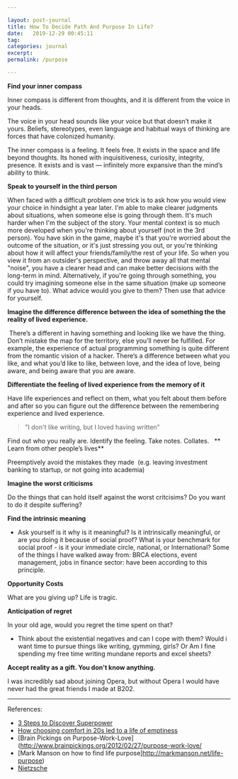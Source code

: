 ```yaml
---

layout: post-journal
title: How To Decide Path And Purpose In Life? 
date:   2019-12-29 00:45:11
tag: 
categories: journal
excerpt: 
permalink: /purpose

---
```


**Find your inner compass**

Inner compass is different from thoughts, and it is different from the voice in your heads. 

The voice in your head sounds like your voice but that doesn’t make it yours. Beliefs, stereotypes, even language and habitual ways of thinking are forces that have colonized humanity.

The inner compass is a feeling.  It feels free. It exists in the space and life beyond thoughts. Its honed with inquisitiveness, curiosity, integrity, presence.  It exists and is vast — infinitely more expansive than the mind’s ability to think.  


**Speak to yourself in the third person**

When faced with a difficult problem one trick is to ask how you would view your choice in hindsight a year later. I'm able to make clearer judgments about situations, when someone else is going through them. It's much harder when I'm the subject of the story.  Your mental context is so much more developed when you're thinking about yourself (not in the 3rd person). You have skin in the game, maybe it's that you're worried about the outcome of the situation, or it's just stressing you out, or you're thinking about how it will affect your friends/family/the rest of your life. So when you view it from an outsider's perspective, and throw away all that mental "noise", you have a clearer head and can make better decisions with the long-term in mind.  Alternatively, if you're going through something, you could try imagining someone else in the same situation (make up someone if you have to). What advice would you give to them? Then use that advice for yourself.

**Imagine the difference difference between the idea of something the the reality of lived experience.** 

 There’s a different in having something and looking like we have the thing. Don’t mistake the map for the territory, else you’ll never be fulfilled. For example, the experience of actual programming something is quite different from the romantic vision of a hacker.  There’s a difference between what you like, and what you’d like to like, between love, and the idea of love, being aware, and being aware that you are aware.

**Differentiate the feeling of lived experience from the memory of it**

Have life experiences and reflect on them, what you felt about them before and after so you can figure out the difference between the remembering experience and lived experience.  
> "I don't like writing, but I loved having written"

Find out who you really are. Identify the feeling. Take notes. Collates. 
 
** Learn from other people’s lives**

Preemptively avoid the mistakes they made  (e.g. leaving investment banking to startup, or not going into academia) 

**Imagine the worst criticisms**

Do the things that can hold itself against the worst critcisims? Do you want to do it despite suffering? 


**Find the intrinsic meaning**

- Ask yourself is it why is it meaningful?  Is it intrinsically meaningful, or are you doing it because of social proof? What is your benchmark for social proof - is it your immediate circle, national, or International? Some of the things I have walked away from: BRCA elections, event management, jobs in finance sector: have been according to this principle. 

**Opportunity Costs**

What are you giving up? Life is tragic. 

**Anticipation of regret**

In your old age, would you regret the time spent on that? 

- Think about the existential negatives and can I cope with them? Would i want time to pursue things like writing, gymming, girls? Or Am I fine spending my free time writing mundane reports and excel sheets?

 
**Accept reality as a gift. You don't know anything.**

I was incredibly sad about joining Opera, but without Opera I would have never had the great friends I made at B202. 


----

References:

- [3 Steps to Discover Superpower](https://medium.com/the-mission/3-steps-to-discover-your-superpowers-64516d3673ca)
- [How choosing comfort in 20s led to a life of emptiness](http://nextshark.com/man-reveals-how-choosing-comfort-in-his-20s-led-to-a-life-of-emptiness-and-pain/)
- [Brain Pickings on Purpose-Work-Love](http://www.brainpickings.org/2012/02/27/purpose-work-love/
- [Mark Manson on how to find life purpose]http://markmanson.net/life-purpose)
- [Nietzsche](https://www.brainpickings.org/2015/09/30/nietzsche-find-yourself-schopenhauer-as-educator/)